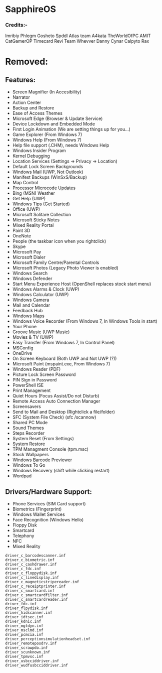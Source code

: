 # SapphireOS
### Credits:-
 Imribiy 
 Phlegm
 Gosheto
 Spddl
 Atlas team
 A4kata
 TheWorldOfPC
 AMIT
 CatGamerOP
 Timecard
 Revi Team
 Whevver
 Danny
 Cynar
 Calpyto
 Rax
 # Removed:

## Features:
- Screen Magnifier (In Accesibility)
- Narrator
- Action Center
- Backup and Restore
- Ease of Access Themes
- Microsoft Edge (Browser & Update Service)
- Device Lockdown and Embedded Mode
- First Login Animation (We are setting things up for you...)
- Game Explorer (From Windows 7)
- Windows Help (From Windows 7)
- Help file support (.CHM), needs Windows Help
- Windows Insider Program
- Kernel Debugging
- Location Services (Settings -> Privacy -> Location)
- Default Lock Screen Backgrounds
- Windows Mail (UWP, Not Outlook)
- Manifest Backups (WinSxS/Backup)
- Map Control
- Processor Microcode Updates
- Bing (MSN) Weather
- Get Help (UWP)
- Windows Tips (Get Started)
- Office (UWP)
- Microsoft Solitare Collection
- Microsoft Sticky Notes
- Mixed Reality Portal
- Paint 3D
- OneNote
- People (the taskbar icon when you rightclick)
- Skype
- Microsoft Pay
- Microsoft Dialer
- Microsoft Family Centre/Parental Controls
- Microsoft Photos (Legacy Photo Viewer is enabled)
- Windows Search  
- Windows Defender
- Start Menu Experience Host (OpenShell replaces stock start menu)
- Windows Alarms & Clock (UWP)
- Windows Calculator (UWP)
- Windows Camera
- Mail and Calendar
- Feedback Hub
- Windows Maps
- Windows Voice Recorder (From Windows 7, In Windows Tools in start)
- Your Phone
- Groove Music (UWP Music)
- Movies & TV (UWP)
- Easy Transfer (From Windows 7, In Control Panel)
- MSConfig
- OneDrive
- On Screen Keyboard (Both UWP and Not UWP (?))
- Microsoft Paint (mspaint.exe, From Windows 7)
- Windows Reader (PDF)
- Picture Lock Screen Password
- PIN Sign in Password
- PowerShell ISE
- Print Management
- Quiet Hours (Focus Assist/Do not Disturb)
- Remote Access Auto Connection Manager
- Screensavers
- Send to Mail and Desktop (Rightclick a file/folder)
- SFC (System File Check) (sfc /scannow)
- Shared PC Mode
- Sound Themes
- Steps Recorder
- System Reset (From Settings)
- System Restore
- TPM Managment Console (tpm.msc)
- Stock Wallpapers
- Windows Barcode Previewer
- Windows To Go
- Windows Recovery (shift while clicking restart)
- Wordpad

## Drivers/Hardware Support:
- Phone Services (SIM Card support)
- Biometrics (Fingerprint)
- Windows Wallet Services
- Face Recognition (Windows Hello)
- Floppy Disk
- Smartcard
- Telephony
- NFC
- Mixed Reality

```
driver_c_barcodescanner.inf
driver_c_biometric.inf
driver_c_cashdrawer.inf
driver_c_fdc.inf
driver_c_floppydisk.inf
driver_c_linedisplay.inf
driver_c_magneticstripereader.inf
driver_c_receiptprinter.inf
driver_c_smartcard.inf
driver_c_smartcardfilter.inf
driver_c_smartcardreader.inf
driver_fdc.inf
driver_flpydisk.inf
driver_hidscanner.inf
driver_idtsec.inf
driver_kdnic.inf
driver_mgtdyn.inf
driver_msclmd.inf
driver_pcmcia.inf
driver_perceptionsimulationheadset.inf
driver_remoteposdrv.inf
driver_scrawpdo.inf
driver_scunknown.inf
driver_tpmvsc.inf
driver_usbcciddriver.inf
driver_wudfusbcciddriver.inf
```
